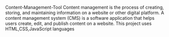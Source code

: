 Content-Management-Tool
Content management is the process of creating, storing, and maintaining information on a website or other digital platform. A content management system (CMS) is a software application that helps users create, edit, and publish content on a website.
This project uses HTML,CSS,JavaScript languages
